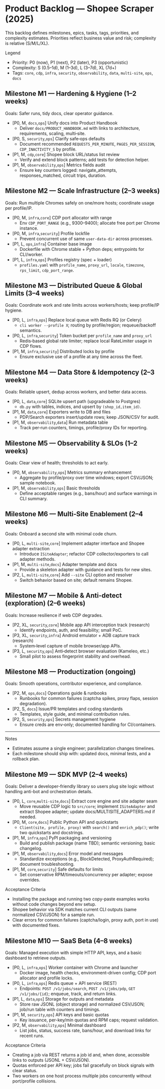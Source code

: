 # Product Backlog — Shopee Scraper (2025)

This backlog defines milestones, epics, tasks, tags, priorities, and complexity estimates. Priorities reflect business value and risk; complexity is relative (S/M/L/XL).

Legend
- Priority: P0 (now), P1 (next), P2 (later), P3 (opportunistic)
- Complexity: S (0.5–1d), M (1–3d), L (3–7d), XL (7d+)
- Tags: `core`, `cdp`, `infra`, `security`, `observability`, `data`, `multi-site`, `ops`, `docs`

## Milestone M1 — Hardening & Hygiene (1–2 weeks)
Goals: Safer runs, tidy docs, clear operator guidance.

- [P0, M, `docs`,`ops`] Unify docs into Product Handbook
  - Deliver `docs/PRODUCT_HANDBOOK.md` with links to architecture, requirements, scaling, multi‑site.
- [P0, S, `security`,`ops`] Clarify safe‑ops defaults
  - Document recommended `REQUESTS_PER_MINUTE`, `PAGES_PER_SESSION`, `CDP_INACTIVITY_S` by profile.
- [P1, M, `cdp`,`core`] Shopee block URL/status list review
  - Verify and extend block patterns; add tests for detection helper.
- [P1, M, `observability`,`ops`] Metrics fields audit
  - Ensure key counters logged: navigate_attempts, responses_matched, circuit trips, duration.

## Milestone M2 — Scale Infrastructure (2–3 weeks)
Goals: Run multiple Chromes safely on one/more hosts; coordinate usage per profile/IP.

- [P0, M, `infra`,`core`] CDP port allocator with range
  - Env `CDP_PORT_RANGE` (e.g., 9300–9400); allocate free port per Chrome instance.
- [P0, M, `infra`,`security`] Profile lockfile
  - Prevent concurrent use of same `user-data-dir` across processes.
- [P1, L, `ops`,`infra`] Container base image
  - Dockerfile with Chrome stable + Python deps; entrypoints for CLI/worker.
- [P1, L, `infra`,`ops`] Profiles registry (spec + loader)
  - `profiles.yaml` with `profile_name`, `proxy_url`, `locale`, `timezone`, `rps_limit`, `cdp_port_range`.

## Milestone M3 — Distributed Queue & Global Limits (3–4 weeks)
Goals: Coordinate work and rate limits across workers/hosts; keep profile/IP hygiene.

- [P0, L, `infra`,`ops`] Replace local queue with Redis RQ (or Celery)
  - `cli worker --profile X`; routing by profile/region; requeue/backoff semantics.
- [P0, L, `infra`,`security`] Token bucket per `profile_name` and `proxy_url`
  - Redis‑based global rate limiter; replace local RateLimiter usage in CDP flows.
- [P1, M, `infra`,`security`] Distributed locks by profile
  - Ensure exclusive use of a profile at any time across the fleet.

## Milestone M4 — Data Store & Idempotency (2–3 weeks)
Goals: Reliable upsert, dedup across workers, and better data access.

- [P0, L, `data`,`core`] SQLite upsert path (upgradeable to Postgres)
  - `db.py` with tables, indices, and upsert by `(shop_id,item_id)`.
- [P1, M, `data`,`core`] Exporters write to DB and files
  - PDP/Search exporters insert/update rows; keep JSON/CSV for audit.
- [P1, M, `observability`,`data`] Run metadata table
  - Track per‑run counters, timings, profile/proxy IDs for reporting.

## Milestone M5 — Observability & SLOs (1–2 weeks)
Goals: Clear view of health; thresholds to act early.

- [P0, M, `observability`,`ops`] Metrics summary enhancement
  - Aggregate by profile/proxy over time windows; export CSV/JSON; sample notebook.
- [P1, M, `observability`,`ops`] Basic thresholds
  - Define acceptable ranges (e.g., bans/hour) and surface warnings in CLI summary.

## Milestone M6 — Multi‑Site Enablement (2–4 weeks)
Goals: Onboard a second site with minimal code churn.

- [P0, L, `multi-site`,`core`] Implement adapter interface and Shopee adapter extraction
  - Introduce `ISiteAdapter`; refactor CDP collector/exporters to call adapter methods.
- [P1, M, `multi-site`,`docs`] Adapter template and docs
  - Provide a skeleton adapter with guidance and tests for new sites.
- [P2, L, `multi-site`,`core`] Add `--site` CLI option and resolver
  - Switch behavior based on site; default remains Shopee.

## Milestone M7 — Mobile & Anti‑detect (exploration) (2–6 weeks)
Goals: Increase resilience if web CDP degrades.

- [P2, XL, `security`,`core`] Mobile app API interception track (research)
  - Identify endpoints, auth, and feasibility; small PoC.
- [P3, XL, `security`,`infra`] Android emulator + ADB capture track (research)
  - System‑level capture of mobile browser/app APIs.
- [P3, L, `security`,`ops`] Anti‑detect browser evaluation (Kameleo, etc.)
  - Small pilot to assess fingerprint stability and overhead.

## Milestone M8 — Productization (ongoing)
Goals: Smooth operations, contributor experience, and compliance.

- [P2, M, `ops`,`docs`] Operations guide & runbooks
  - Runbooks for common failures (captcha spikes, proxy flaps, session degradation).
- [P2, S, `docs`] Issue/PR templates and coding standards
  - Templates, style guide, and minimal contribution rules.
- [P2, S, `security`,`ops`] Secrets management hygiene
  - Ensure creds are env‑only; documented handling for CI/containers.

---

Notes
- Estimates assume a single engineer; parallelization changes timelines.
- Each milestone should ship with: updated docs, minimal tests, and a rollback plan.

## Milestone M9 — SDK MVP (2–4 weeks)
Goals: Deliver a developer-friendly library so users plug site logic without handling anti-bot and orchestration details.

- [P0, L, `core`,`multi-site`,`docs`] Extract core engine and site adapter seam
  - Move reusable CDP logic to `src/core`; implement `ISiteAdapter` and extract Shopee adapter; update docs/MULTISITE_ADAPTERS.md if needed.
- [P0, M, `core`,`docs`] Public Python API and quickstarts
  - `Client(site, profile, proxy)` with `search()` and `enrich_pdp()`; write two quickstarts and docstrings.
- [P1, M, `infra`,`ops`] PyPI packaging and versioning
  - Build and publish package (name TBD); semantic versioning; basic changelog.
- [P1, M, `observability`,`docs`] Error model and messages
  - Standardize exceptions (e.g., BlockDetected, ProxyAuthRequired); document troubleshooting.
- [P1, M, `core`,`security`] Safe defaults for limits
  - Set conservative RPM/timeouts/concurrency per adapter; expose overrides.

Acceptance Criteria
- Installing the package and running two copy-paste examples works without code changes beyond env setup.
- Shopee behavior via SDK matches current CLI outputs (same normalized CSV/JSON) for a sample run.
- Clear errors for common failures (captcha/login, proxy auth, port in use) with documented fixes.

## Milestone M10 — SaaS Beta (4–8 weeks)
Goals: Managed execution with simple HTTP API, keys, and a basic dashboard to retrieve outputs.

- [P0, L, `infra`,`ops`] Worker container with Chrome and launcher
  - Docker image, health checks, environment-driven config; CDP port allocator and profile locks.
- [P0, L, `infra`,`ops`] Redis queue + API service (REST)
  - Endpoints: `POST /v1/jobs/search`, `POST /v1/jobs/pdp`, `GET /v1/jobs/{id}`; enqueue, track, and return links.
- [P1, L, `data`,`ops`] Storage for outputs and metadata
  - Store raw JSONL (object storage) and normalized CSV/JSON; job/run table with counters and timings.
- [P1, M, `security`,`ops`] API keys and basic quotas
  - Key issuance, per-key/min quotas and RPM caps; request validation.
- [P2, M, `observability`,`ops`] Minimal dashboard
  - List jobs, status, success rate, bans/hour, and download links for recent runs.

Acceptance Criteria
- Creating a job via REST returns a job id and, when done, accessible links to outputs (JSONL + CSV/JSON).
- Quotas enforced per API key; jobs fail gracefully on block signals with clear status.
- Two workers on one host process multiple jobs concurrently without port/profile collisions.
